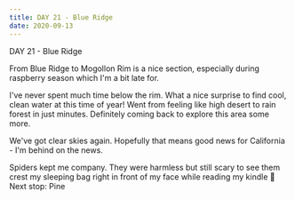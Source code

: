 ```yaml
---
title: DAY 21 - Blue Ridge
date: 2020-09-13
---
```

DAY 21 - Blue Ridge

From Blue Ridge to Mogollon Rim is a nice section, especially during raspberry season which I'm a bit late for.

I've never spent much time below the rim. What a nice surprise to find cool, clean water at this time of year! Went from feeling like high desert to rain forest in just minutes. Definitely coming back to explore this area some more.

We've got clear skies again. Hopefully that means good news for California - I'm behind on the news.

Spiders kept me company. They were harmless but still scary to see them crest my sleeping bag right in front of my face while reading my kindle 😬 Next stop: Pine
